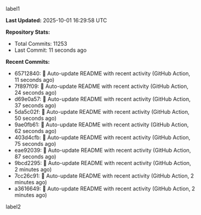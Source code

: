 
label1 
<!-- ACTIVITY_START -->
**Last Updated:** 2025-10-01 16:29:58 UTC

**Repository Stats:**
- Total Commits: 11253
- Last Commit: 11 seconds ago

**Recent Commits:**
- 65712840: 🤖 Auto-update README with recent activity (GitHub Action, 11 seconds ago)
- 7f897f09: 🤖 Auto-update README with recent activity (GitHub Action, 24 seconds ago)
- d69e0a57: 🤖 Auto-update README with recent activity (GitHub Action, 37 seconds ago)
- 5da5c02f: 🤖 Auto-update README with recent activity (GitHub Action, 50 seconds ago)
- 9ae0fb61: 🤖 Auto-update README with recent activity (GitHub Action, 62 seconds ago)
- 403d4cfb: 🤖 Auto-update README with recent activity (GitHub Action, 75 seconds ago)
- eae92039: 🤖 Auto-update README with recent activity (GitHub Action, 87 seconds ago)
- 9bcd2295: 🤖 Auto-update README with recent activity (GitHub Action, 2 minutes ago)
- 7cc26c91: 🤖 Auto-update README with recent activity (GitHub Action, 2 minutes ago)
- a3616649: 🤖 Auto-update README with recent activity (GitHub Action, 2 minutes ago)
<!-- ACTIVITY_END -->

label2
